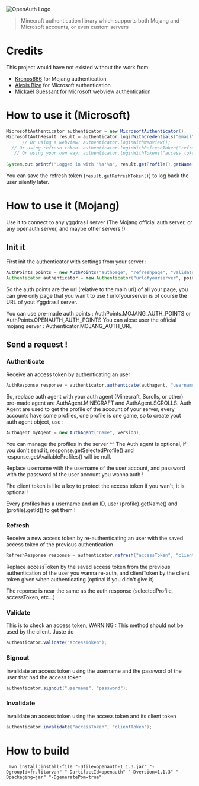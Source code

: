 ![OpenAuth Logo](https://github.com/Litarvan/OpenAuth/raw/master/banner.png)

> Minecraft authentication library which supports both Mojang and Microsoft accounts, or even custom servers

# Credits

This project would have not existed without the work from:

 - [Kronos666](https://github.com/Kronos666) for Mojang authentication
 - [Alexis Bize](https://github.com/Alexis-Bize) for Microsoft authentication
 - [Mickaël Guessant](https://github.com/mguessan) for Microsoft webview authentication

# How to use it (Microsoft)

```java
MicrosoftAuthenticator authenticator = new MicrosoftAuthenticator();
MicrosoftAuthResult result = authenticator.loginWithCredentials("email", "password");
      // Or using a webview: authenticator.loginWithWebView();
  // Or using refresh token: authenticator.loginWithRefreshToken("refresh token");
   // Or using your own way: authenticator.loginWithTokens("access token", "refresh token");
        
System.out.printf("Logged in with '%s'%n", result.getProfile().getName());
```

You can save the refresh token (`result.getRefreshToken()`) to log back the user silently later.

# How to use it (Mojang)
Use it to connect to any yggdrasil server (The Mojang official auth server, or any openauth server, and maybe other servers !)

## Init it
First init the authenticator with settings from your server : 
```java
AuthPoints points = new AuthPoints("authpage", "refreshpage", "validatepage", "signoutpage", "invalidatepage");
Authenticator authenticator = new Authenticator("urlofyourserver", points);
```

So the auth points are the url (relative to the main url) of all your page, you can give only page that you wan't to use !
urlofyourserver is of course the URL of yout Yggdrasil server.

You can use pre-made auth points : AuthPoints.MOJANG_AUTH_POINTS or AuthPoints.OPENAUTH_AUTH_POINTS
You can alose user the official mojang server : Authenticator.MOJANG_AUTH_URL

## Send a request !
### Authenticate
Receive an access token by authenticating an user
```java
AuthResponse response = authenticator.authenticate(authagent, "username", "password", "clientToken");
```

So, replace auth agent with your auth agent (Minecraft, Scrolls, or other) pre-made agent are AuthAgent.MINECRAFT and AuthAgent.SCROLLS. Auth Agent are used to get the profile of the account of your server, every accounts have some profiles, one profile is one game, so to create yout auth agent object, use :
```java
AuthAgent myAgent = new AuthAgent("name", version);
```
You can manage the profiles in the server ^^
The Auth agent is optional, if you don't send it, response.getSelectedProfile() and response.getAvailableProfiles() will be null.

Replace username with the username of the user account, and password with the password of the user account you wanna auth !

The client token is like a key to protect the access token if you wan't, it is optional !

Every profiles has a username and an ID, user (profile).getName() and (profile).getId() to get them !

### Refresh
Receive a new access token by re-authenticating an user with the saved access token of the previous authentication
```java
RefreshResponse response = authenticator.refresh("accessToken", "clientToken");
```

Replace accessToken by the saved access token from the previous authentication of the user you wanna re-auth, and clientToken by the client token given when authenticating (optinal if you didn't give it)

The reponse is near the same as the auth response (selectedProfile, accessToken, etc...)

### Validate
This is to check an access token, WARNING : This method should not be used by the client. Juste do
```java
authenticator.validate("accessToken");
```

### Signout
Invalidate an access token using the username and the password of the user that had the access token
```java
authenticator.signout("username", "password");
```

### Invalidate
Invalidate an access token using the access token and its client token
```java
authenticator.invalidate("accessToken", "clientToken");
```


# How to build
```shell
 mvn install:install-file "-Dfile=openauth-1.1.3.jar" "-DgroupId=fr.litarvan" "-DartifactId=openauth" "-Dversion=1.1.3" "-Dpackaging=jar" "-DgeneratePom=true"
```